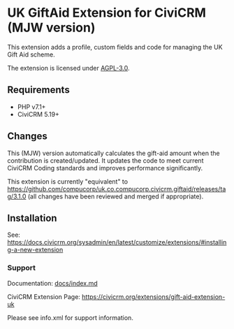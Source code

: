 # UK GiftAid Extension for CiviCRM (MJW version)

This extension adds a profile, custom fields and code for managing the UK Gift Aid scheme.

The extension is licensed under [AGPL-3.0](LICENSE.txt).

## Requirements

* PHP v7.1+
* CiviCRM 5.19+

## Changes

This (MJW) version automatically calculates the gift-aid amount when the contribution is created/updated. It updates the code
to meet current CiviCRM Coding standards and improves performance significantly.

This extension is currently "equivalent" to https://github.com/compucorp/uk.co.compucorp.civicrm.giftaid/releases/tag/3.1.0 (all changes have been reviewed and merged if appropriate).

## Installation

See: https://docs.civicrm.org/sysadmin/en/latest/customize/extensions/#installing-a-new-extension

### Support
Documentation: [docs/index.md](/docs/index.md)

CiviCRM Extension Page: https://civicrm.org/extensions/gift-aid-extension-uk

Please see info.xml for support information.
